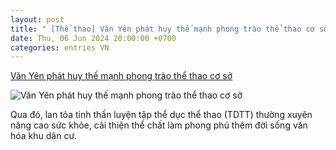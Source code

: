 ```yaml
---
layout: post
title: " [Thể thao] Văn Yên phát huy thế mạnh phong trào thể thao cơ sở"
date: Thu, 06 Jun 2024 20:00:00 +0700
categories: entries VN
---
```

[Văn Yên phát huy thế mạnh phong trào thể thao cơ sở](https://baoyenbai.com.vn/15/323785/Van-Yen-phat-huy-the-manh-ph111ng-trao-the-thao-co-so.aspx)

![Văn Yên phát huy thế mạnh phong trào thể thao cơ sở](https://ims.baoyenbai.com.vn/NewsImg/6_2024/323785_899.jpg)

Qua đó, lan tỏa tinh thần luyện tập thể dục thể thao (TDTT) thường xuyên nâng cao sức khỏe, cải thiện thể chất làm phong phú thêm đời sống văn hóa khu dân cư.

